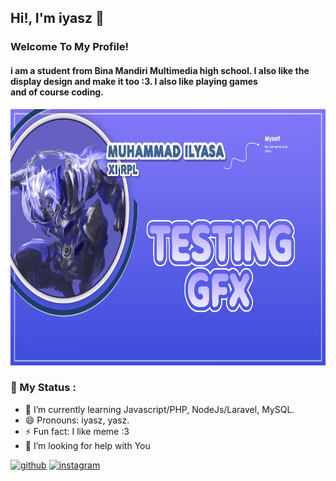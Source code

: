 ## Hi!, I'm iyasz 👋
### Welcome To My Profile!
#### i am a student from Bina Mandiri Multimedia high school. I also like the display design and make it too :3. I also like playing games <br> and of course coding.

<img src="bg.png" width="880" height="410">

### 💬 My Status :

- 🌱 I’m currently learning Javascript/PHP, NodeJs/Laravel, MySQL. 
- 😄 Pronouns: iyasz, yasz. 
- ⚡ Fun fact: I like meme :3
- 🤔 I’m looking for help with You 

[<img src='https://cdn.jsdelivr.net/npm/simple-icons@3.0.1/icons/github.svg' alt='github' height='33'>](https://github.com/iyasz)  [<img src='https://cdn.jsdelivr.net/npm/simple-icons@3.0.1/icons/instagram.svg' alt='instagram' height='33'>](https://www.instagram.com/yaszavellia/)   
